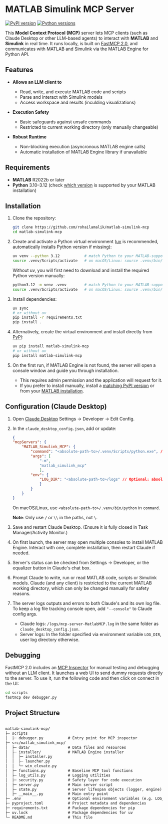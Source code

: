# MATLAB Simulink MCP Server

[![PyPI version](https://img.shields.io/pypi/v/matlab-simulink-mcp.svg)](https://pypi.org/project/matlab-simulink-mcp/)
[![Python versions](https://img.shields.io/pypi/pyversions/matlab-simulink-mcp.svg)](https://pypi.org/project/matlab-simulink-mcp/)

This **Model Context Protocol (MCP)** server lets MCP clients (such as Claude Desktop or other LLM-based agents) to interact with **MATLAB** and **Simulink** in real time. It runs locally, is built on [FastMCP 2.0](https://gofastmcp.com/getting-started/welcome), and communicates with MATLAB and Simulink via the MATLAB Engine for Python API.

## Features

- **Allows an LLM client to**
  - Read, write, and execute MATLAB code and scripts
  - Parse and interact with Simulink models
  - Access workspace and results (inculding visualizations)

- **Execution Safety**
  - Basic safeguards against unsafe commands
  - Restricted to current working directory (only manually changeable)

- **Robust Runtime**
  - Non-blocking execution (asyncronous MATLAB engine calls)
  - Automatic installation of MATLAB Engine library if unavailable

## Requirements

- **MATLAB** R2022b or later  
- **Python** 3.10–3.12 (check [which version](https://www.mathworks.com/support/requirements/python-compatibility.html) is supported by your MATLAB installation)

## Installation

1. Clone the repository:

   ```bash
   git clone https://github.com/rohailamalik/matlab-simulink-mcp
   cd matlab-simulink-mcp
   ```

2. Create and activate a Python virtual environment ([uv](https://pypi.org/project/uv/0.1.32/) is recommended, automatically installs Python version if missing):

    ```bash
    uv venv --python 3.12           # match Python to your MATLAB-supported version
    source .venv/Scripts/activate   # on macOS/Linux: source .venv/bin/activate
    ```

    Without uv, you will first need to download and install the required Python version manually:

    ```bash
    python3.12 -m venv .venv        # match Python to your MATLAB-supported version
    source .venv/Scripts/activate   # on macOS/Linux: source .venv/bin/activate
    ```

3. Install dependencies:

    ```bash
    uv sync
    # or without uv
    pip install -r requirements.txt
    pip install .
    ```

4. Alternatively, create the virtual environment and install directly from [PyPI](https://pypi.org/project/matlab-simulink-mcp/#description):

    ```bash
    uv pip install matlab-simulink-mcp
    # or without uv
    pip install matlab-simulink-mcp
    ```

5. On the first run, if MATLAB Engine is not found, the server will open a console window and guide you through installation.

    - This requires admin permission and the application will request for it.
    - If you prefer to install manually, install a [matching PyPI version](https://pypi.org/project/matlabengine/#history) or from your [MATLAB installation](https://www.mathworks.com/help/matlab/matlab_external/install-the-matlab-engine-for-python.html).

## Configuration (Claude Desktop)

1. Open [Claude Desktop](https://claude.ai/download) Settings → Developer → Edit Config.

2. In the `claude_desktop_config.json`, add or update:

    ```json
    {
    "mcpServers": {
        "MATLAB_Simulink_MCP": {
            "command": "<absolute-path-to>/.venv/Scripts/python.exe", // absolute path to your Python environment executable
            "args": [
                "-m", 
                "matlab_simulink_mcp"
                ],
            "env": {
                "LOG_DIR": "<absolute-path-to>/logs" // Optional: absolute path to a folder for logs
                }
            }
        }
    }
    ```

    On macOS/Linux, use `<absolute-path-to>/.venv/bin/python` in `command`.

    **Note**: Only use `/` or `\\` in the paths, not `\`.

3. Save and restart Claude Desktop. (Ensure it is fully closed in Task Manager/Activity Monitor.)

4. On first launch, the server may open multiple consoles to install MATLAB Engine. Interact with one, complete installation, then restart Claude if needed.

5. Server's status can be checked from Settings → Developer, or the equalizer button in Claude's chat box.

6. Prompt Claude to write, run or read MATLAB code, scripts or Simulink models. Claude (and any client) is restricted to the current MATLAB working directory, which can only be changed manually for safety reasons.

7. The server logs outputs and errors to both Claude's and its own log file. To keep a log file tracking console open, add `"--console"` to Claude config args.

    - Claude logs: `/logs/mcp-server-MatlabMCP.log` in the same folder as `claude_desktop_config.json`.
    - Server logs: In the folder specified via environment variable `LOG_DIR`, user log directory otherwise.

## Debugging

FastMCP 2.0 includes an [MCP Inspector](https://github.com/modelcontextprotocol/inspector) for manual testing and debugging without an LLM client. It launches a web UI to send dummy requests directly to the server. To use it, run the following code and then click on connect in the UI:

```bash
cd scripts
fastmcp dev debugger.py
```

## Project Structure

```txt

matlab-simulink-mcp/
├─ scripts
│  ├─ debugger.py           # Entry point for MCP inspector
├─ src/matlab_simulink_mcp/
│  ├─ data/                 # Data files and resources
│  ├─ installer/            # MATLAB Engine installer
│  │  ├─ installer.py
│  │  ├─ launcher.py
│  │  └─ win_elevate.py
│  ├─ functions.py          # Baseline MCP tool functions
│  ├─ log_utils.py          # Logging utilities
│  ├─ security.py           # Safety layer for code execution
│  ├─ server.py             # Main server script
│  ├─ state.py              # Server lifespan objects (logger, engine)
│  ├─ __main__.py           # Main entry point
├─ .env                     # Optional environment variables (e.g. LOG_DIR)
├─ pyproject.toml           # Project metadata and dependencies
├─ requirements.txt         # Package dependencies for pip
├─ uv.lock                  # Package dependencies for uv
└─ README.md                # This file

```
